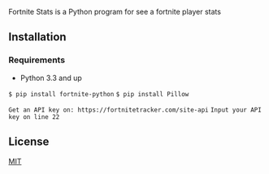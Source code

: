 Fortnite Stats is a Python program for see a fortnite player stats

## Installation

### Requirements
* Python 3.3 and up

`$ pip install fortnite-python`
`$ pip install Pillow`

`Get an API key on: https://fortnitetracker.com/site-api`
`Input your API key on line 22`




## License
[MIT](https://choosealicense.com/licenses/mit/)

